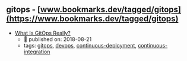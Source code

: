 gitops - [www.bookmarks.dev/tagged/gitops](https://www.bookmarks.dev/tagged/gitops)
---
* [What Is GitOps Really?](https://www.weave.works/blog/what-is-gitops-really)
    * :calendar: published on: 2018-08-21
    * tags: [gitops](../tags/gitops.md), [devops](../tags/devops.md), [continuous-deployment](../tags/continuous-deployment.md), [continuous-integration](../tags/continuous-integration.md)
